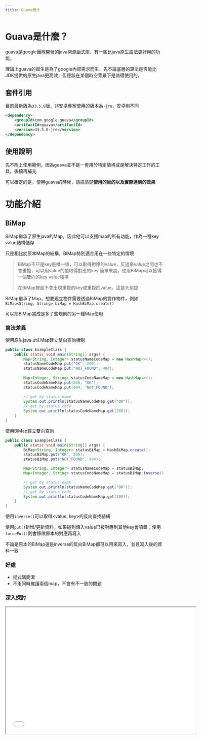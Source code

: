 ```yaml
---
title: Guava簡介
---
```


<!--關鍵字: gauva, 資料結構-->

# Guava是什麼？

guava是google團隊開發的java開源函式庫，有一些比java原生語法更好用的功能。

理論上guava的誕生是為了google內部需求而生，先不論底層的算法是否能比JDK提供的原生java更高效，但應該在某個時空背景下是值得使用的。

## 套件引用

目前最新版為``33.5.0``版，非安卓專案使用的版本為`-jre`，安卓則不同
```xml
<dependency>
    <groupId>com.google.guava</groupId>
    <artifactId>guava</artifactId>
    <version>33.5.0-jre</version>
</dependency>
```

## 使用說明

先不附上使用範例，因為guava並不是一套用於特定情境或是解決特定工作的工具，後續再補充

可以確定的是，使用guava的時候，請搞清楚**使用的目的以及實際達到的效果**

# 功能介紹

## BiMap

BiMap繼承了原生java的Map，因此他可以支援map的所有功能，作為一種key value結構儲存

只是相比於原本Map的結構，BiMap特別適合用在一些特定的情境

> BiMap不只是key是唯一值，可以取得對應的value，反過來value之間也不會重複，可以用value的值取得對應的key
> 簡單來說，使用BiMap可以獲得一個雙向的key value結構
> 
> 在BiMap裡面不會出現重複的key或重複的value，這是大前提

BiMap繼承了Map，想要建立物件需要透過BiMap的實作物件，例如`BiMap<String, String> biMap = HashBiMap.create()`

可以把BiMap當成是多了些規則的另一種Map使用

### 寫法差異

使用原生java.util.Map建立雙向查詢機制
```java
public class ExampleClass {
    public static void main(String[] args) {
        Map<String, Integer> statusNameCodeMap = new HashMap<>();
        statusNameCodeMap.put("OK", 200);
        statusNameCodeMap.put("NOT_FOUND", 404);
    
        Map<Integer, String> statusCodeNameMap = new HashMap<>();
        statusCodeNameMap.put(200, "OK");
        statusCodeNameMap.put(404, "NOT_FOUND");
    
        // get by status name
        System.out.println(statusNameCodeMap.get("OK"));
        // get by status code
        System.out.println(statusCodeNameMap.get(200));
    }
}
```
使用BiMap建立雙向查詢
```java
public class ExampleClass {
    public static void main(String[] args) {
        BiMap<String, Integer> statusBiMap = HashBiMap.create();
        statusBiMap.put("OK", 200);
        statusBiMap.put("NOT_FOUND", 404);

        Map<String, Integer> statusNameCodeMap = statusBiMap;
        Map<Integer, String> statusCodeNameMap = statusBiMap.inverse();

        // get by status name
        System.out.println(statusNameCodeMap.get("OK"));
        // get by status code
        System.out.println(statusCodeNameMap.get(200));
    }
}
```

使用`inverse()`可以取得<value, key>的反向查找結構

使用`put()`新增/更新資料，如果碰到傳入value已被對應到其他key會噴錯；使用`forcePut()`則會移除原本的對應再寫入

不論是原本的BiMap還是inverse的反向BiMap都可以用來寫入，並且寫入後的資料一致

### 好處

* 程式碼簡潔
* 不用同時維護兩個map，不會有不一致的問題

### 深入探討

<iframe src="./BiMap-必定一對一的map結構.md" width="600" height="400"></iframe>

